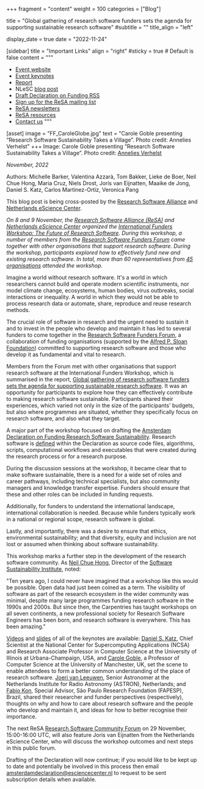 +++
fragment = "content"
weight = 100
categories = ["Blog"]

title = "Global gathering of research software funders sets the agenda for supporting sustainable research software"
#subtitle = ""
title_align = "left"

display_date = true
date = "2022-11-24"

[sidebar]
  title = "Important Links"
  align = "right"
  #sticky = true # Default is false
  content = """
  * [Event website](https://future-of-research-software.org)
  * [Event keynotes](https://future-of-research-software.org/presentations)
  * [Report](https://doi.org/10.5281/zenodo.7350199)
  * NLeSC [blog post](https://blog.esciencecenter.nl/)
  * [Draft Declaration on Funding RSS](https://future-of-research-software.org/draft-amsterdam-declaration-on-funding-research-software-sustainability/)
  * [Sign up for the ReSA mailing list](https://landing.mailerlite.com/webforms/landing/i5e1h2)
  * [ReSA newsletters](/news)
  * [ReSA resources](/resa-resources)
  * [Contact us](/contact)
  """

[asset]
  image = "FF_CaroleGlobe.jpg"
  text = "Carole Goble presenting “Research Software Sustainability Takes a Village”. Photo credit: Annelies Verhelst"
+++
Image: Carole Goble presenting “Research Software Sustainability Takes a Village”. Photo credit: [Annelies Verhelst](https://anneliesverhelst.com/)

_November, 2022_  

Authors: Michelle Barker, Valentina Azzarà, Tom Bakker, Lieke de Boer, Neil Chue Hong, Maria Cruz, Niels Drost, Joris van Eijnatten, Maaike de Jong, Daniel S. Katz, Carlos Martinez-Ortiz, Veronica Pang

This blog post is being cross-posted by the [Research Software Alliance](https://www.researchsoft.org/blog/2022-11/) and [Netherlands eScience Center](https://medium.com/@eScienceCenter/the-future-of-research-software-602878378c5f).

_On 8 and 9 November,_ _the_ [_Research Software Alliance (ReSA)_](https://www.researchsoft.org/) _and_ [_Netherlands eScience Center_](https://www.esciencecenter.nl/) _organized_ _the_ [_International Funders Workshop: The Future of Research Software_](https://www.future-of-research-software.org/)_. During this workshop,_ _a number of members from the_ [_Research Software Funders Forum_](https://www.researchsoft.org/funders-forum/) _came together with other organisations that support research software. During the workshop, participants explored how to effectively fund new and existing research software. In total, more than 60 representatives from_ [_45 organisations_](https://future-of-research-software.org/participants/) _attended the workshop._

Imagine a world without research software. It's a world in which researchers cannot build and operate modern scientific instruments, nor model climate change, ecosystems, human bodies, virus outbreaks, social interactions or inequality. A world in which they would not be able to process research data or automate, share, reproduce and reuse research methods.

The crucial role of software in research and the urgent need to sustain it and to invest in the people who develop and maintain it has led to several funders to come together in the [Research Software Funders Forum](https://www.researchsoft.org/funders-forum/), a collaboration of funding organisations (supported by the [Alfred P. Sloan Foundation](https://sloan.org/)) committed to supporting research software and those who develop it as fundamental and vital to research.

Members from the Forum met with other organisations that support research software at the International Funders Workshop, which is summarised in the report, [Global gathering of research software funders sets the agenda for supporting sustainable research software](https://doi.org/10.5281/zenodo.7350199). It was an opportunity for participants to explore how they can effectively contribute to making research software sustainable. Participants shared their experiences, which varied not only in the size of the participants' budgets, but also where programmes are situated, whether they specifically focus on research software, and also what they target.

A major part of the workshop focused on drafting the [Amsterdam Declaration on Funding Research Software Sustainability](https://future-of-research-software.org/draft-amsterdam-declaration-on-funding-research-software-sustainability/). Research software is [defined](https://doi.org/10.1038/s41597-022-01710-x) within the Declaration as source code files, algorithms, scripts, computational workflows and executables that were created during the research process or for a research purpose.

During the discussion sessions at the workshop, it became clear that to make software sustainable, there is a need for a wide set of roles and career pathways, including technical specialists, but also community managers and knowledge transfer expertise. Funders should ensure that these and other roles can be included in funding requests.

Additionally, for funders to understand the international landscape, international collaboration is needed. Because while funders typically work in a national or regional scope, research software is global.

Lastly, and importantly, there was a desire to ensure that ethics, environmental sustainability; and that diversity, equity and inclusion are not lost or assumed when thinking about software sustainability.

This workshop marks a further step in the development of the research software community. As [Neil Chue Hong](https://www.software.ac.uk/about/staff/person/neil-chue-hong), Director of the [Software Sustainability Institute](https://www.ed.ac.uk/profile/neil-chue-hong), noted:

"Ten years ago, I could never have imagined that a workshop like this would be possible. Open data had just been coined as a term. The visibility of software as part of the research ecosystem in the wider community was minimal, despite many large programmes funding research software in the 1990s and 2000s. But since then, the Carpentries has taught workshops on all seven continents, a new professional society for Research Software Engineers has been born, and research software is everywhere. This has been amazing."

[Videos](https://future-of-research-software.org/presentations/) and [slides](https://future-of-research-software.org/presentations/) of all of the keynotes are available: [Daniel S. Katz](https://danielskatz.org/), Chief Scientist at the National Center for Supercomputing Applications (NCSA) and Research Associate Professor in Computer Science at the University of Illinois at Urbana-Champaign, USA, and [Carole Goble](https://www.research.manchester.ac.uk/portal/carole.goble.html), a Professor of Computer Science at the University of Manchester, UK, set the scene to enable attendees to form a better common understanding of the place of research software. [Joeri van Leeuwen](https://www.uva.nl/en/profile/l/e/a.g.j.vanleeuwen/a.g.j.vanleeuwen.html?cb), Senior Astronomer at the Netherlands Institute for Radio Astronomy (ASTRON), Netherlands; and [Fabio Kon](https://fapesp.br/index.php/7140/fabio-kon), Special Advisor, São Paulo Research Foundation (FAPESP), Brazil, shared their researcher and funder perspectives (respectively), thoughts on why and how to care about research software and the people who develop and maintain it, and ideas for how to better recognise their importance.

The next ReSA [Research Software Community Forum](https://www.researchsoft.org/events/2022-06/) on 29 November, 15:00-16:00 UTC, will also feature Joris van Eijnatten from the Netherlands eScience Center, who will discuss the workshop outcomes and next steps in this public forum.

Drafting of the Declaration will now continue; if you would like to be kept up to date and potentially be involved in this process then email [amsterdamdeclaration@esciencecenter.nl](mailto:amsterdamdeclaration@esciencecenter.nl) to request to be sent subscription details when available.
